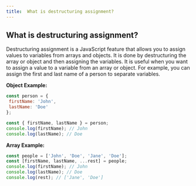 ```yaml
---
title:  What is destructuring assignment?
---
```

## What is destructuring assignment?

Destructuring assignment is a JavaScript feature that allows you to assign values to variables from arrays and objects. It is done by destructuring the array or object and then assigning the variables. It is useful when you want to assign a value to a variable from an array or object. For example, you can assign the first and last name of a person to separate variables.

 **Object Example:**

```javascript
const person = {
 firstName: 'John',
 lastName: 'Doe'
};

const { firstName, lastName } = person;
console.log(firstName); // John
console.log(lastName); // Doe

```

**Array Example:**

```javascript
const people = ['John', 'Doe', 'Jane', 'Doe'];
const [firstName, lastName, ...rest] = people;
console.log(firstName); // John
console.log(lastName); // Doe
console.log(rest); // ['Jane', 'Doe']
```
